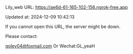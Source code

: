Lily_web URL: https://ae6d-61-165-102-156.ngrok-free.app

Updated at: 2024-12-09 10:42:13

If you cannot open this URL, the server might be down.

Please contact: 

goley04@foxmail.com Or Wechat:GL_yeaH